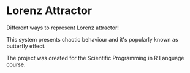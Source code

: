 # Lorenz Attractor
 Different ways to represent Lorenz attractor!

 This system presents chaotic behaviour and it's popularly known as butterfly effect.

 The project was created for the Scientific Programming in R Language course. 